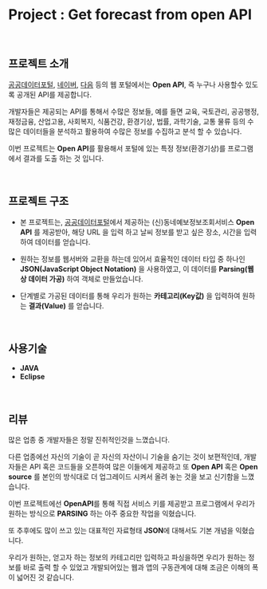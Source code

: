 # Project : Get forecast from open API

<br/>

## 프로젝트 소개

[공공데이터포털](https://www.data.go.kr/), [네이버](http://openapi.naver.com), [다음](http://dna.daum.net/apis/) 등의 웹 포털에서는 **Open API**,  즉 누구나 사용할수 있도록 공개된 API를 제공합니다.

개발자들은 제공되는 API를 통해서 수많은 정보들, 예를 들면 교육, 국토관리, 공공행정, 재정금융, 산업고용, 사회복지, 식품건강, 환경기상,
법률, 과학기술, 교통 물류 등의 수많은 데이터들을 분석하고 활용하여 수많은 정보를 수집하고 분석 할 수 있습니다.

이번 프로젝트는 **Open API**를 활용해서 포털에 있는 특정 정보(환경기상)를 프로그램에서 결과를 도출 하는 것 입니다.  

<br/>



## 프로젝트 구조

- 본 프로젝트는, [공공데이터포털]( www.data.go.kr)에서 제공하는 (신)동네예보정보조회서비스 **Open API** 를 제공받아, 해당 URL 을 입력
    하고 날씨 정보를 받고 싶은 장소, 시간을 입력하여 데이터를 얻습니다.
    
- 원하는 정보를 웹서버와 교환을 하는데 있어서 효율적인 데이터 타입 중 하나인 **JSON(JavaScript Object Notation)** 을 사용하였고, 이 데이터를 **Parsing(웹상 데이터 가공)** 하여 객체로 만들었습니다.

- 단계별로 가공된 데이터를 통해 우리가 원하는 **카테고리(Key값)** 을 입력하여 원하는 **결과(Value)** 를 얻습니다.

<br/>


## 사용기술
- **JAVA**
- **Eclipse**  

<br/>



## 리뷰

많은 업종 중 개발자들은 정말 진취적인것을 느꼈습니다.

다른 업종에선 자신의 기술이 곧 자신의 자산이니 기술을 숨기는 것이 보편적인데, 개발자들은 API 혹은 코드들을 오픈하여
많은 이들에게 제공하고 또 **Open API** 혹은 **Open source** 를 본인의 방식대로 더 업그레이드 시켜서 올려 놓는 것을 보고
신기함을 느꼈습니다.

이번 프로젝트에선 **OpenAPI**를 통해 직접 서비스 키를 제공받고 프로그램에서 우리가 원하는 방식으로 **PARSING** 하는 아주 중요한 작업을 익혔습니다.

또 추후에도 많이 쓰고 있는 대표적인 자료형태 **JSON**에 대해서도 기본 개념을 익혔습니다.

우리가 원하는, 얻고자 하는 정보의 카테고리만 입력하고 파싱을하면 우리가 원하는 정보를 바로 출력 할 수 있었고
개발되어있는 웹과 앱의 구동관계에 대해 조금은 이해의 폭이 넓어진 것 같습니다.
